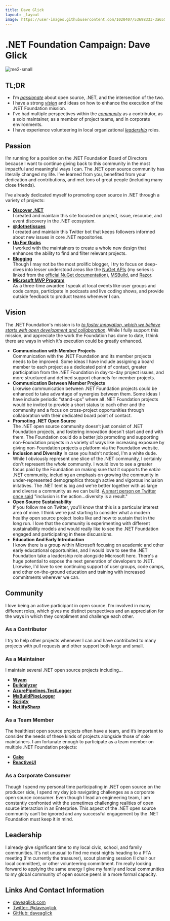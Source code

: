```yaml
---
title: Dave Glick
layout: _layout
image: https://user-images.githubusercontent.com/1020407/53698333-3a655e80-3da9-11e9-931e-39ae72bf1104.jpg
---
```


# .NET Foundation Campaign: Dave Glick

![me2-small](https://user-images.githubusercontent.com/1020407/53698333-3a655e80-3da9-11e9-931e-39ae72bf1104.jpg)

## TL;DR
* I’m *[passionate](#passion)* about open source, .NET, and the intersection of the two. 
* I have a strong *[vision](#vision)* and ideas on how to enhance the execution of the .NET Foundation mission.
* I've had multiple perspectives within the *[community](#community)* as a contributor, as a solo maintainer, as a member of project teams, and in corporate environments. 
* I have experience volunteering in local organizational *[leadership](#leadership)* roles.

## Passion

I’m running for a position on the .NET Foundation Board of Directors because I want to continue giving back to this community in the most impactful and meaningful ways I can. The .NET open source community has literally changed my life. I’ve learned from you, benefited from your dedication and contributions, and met tons of great people (including many close friends). 

I’ve already dedicated myself to promoting open source in .NET through a variety of projects:

* **[Discover .NET](https://discoverdot.net/)**  
  I created and maintain this site focused on project, issue, resource, and event discovery in the .NET ecosystem.
* **[@dotnetissues](https://twitter.com/dotnetissues)**  
  I created and maintain this Twitter bot that keeps followers informed about new issues in core .NET repositories. 
*  **[Up For Grabs](https://up-for-grabs.net)**  
  I worked with the maintainers to create a whole new design that enhances the ability to find and filter relevant projects. 
* **[Blogging](https://daveaglick.com/)**  
  Though I may not be the most prolific blogger, I try to focus on deep-dives into lesser understood areas like the [NuGet APIs](https://daveaglick.com/tags/nuget) (my series is linked from the [official NuGet documentation](https://docs.microsoft.com/en-us/nuget/reference/nuget-client-sdk#third-party-documentation)), [MSBuild](https://daveaglick.com/posts/running-a-design-time-build-with-msbuild-apis), and [Razor](https://daveaglick.com/posts/the-bleeding-edge-of-razor). 
* **[Microsoft MVP Program](https://mvp.microsoft.com/en-us/PublicProfile/5001688)**  
  As a three-time awardee I speak at local events like user groups and code camps, participate in podcasts and live coding shows, and provide outside feedback to product teams whenever I can.

## Vision

The .NET Foundation's mission is to *[to foster innovation, which we believe starts with open development and collaboration](https://dotnetfoundation.org/About)*. While I fully support this mission, and appreciate the work the Foundation has done to date, I think there are ways in which it's execution could be greatly enhanced.

* **Communication with Member Projects**  
  Communication with the .NET Foundation and its member projects needs to be improved. Some ideas I have include assigning a board member to each project as a dedicated point of contact, greater participation from the .NET Foundation in day-to-day project issues, and more structured and defined support channels for member projects.
* **Communication Between Member Projects**  
  Likewise communication between .NET Foundation projects could be enhanced to take advantage of synergies between them. Some ideas I have include periodic “stand-ups” where all .NET Foundation projects would be invited to provide a short status to each other and the community and a focus on cross-project opportunities through collaboration with their dedicated board point of contact.
* **Promoting .NET Open Source**  
  The .NET open source community doesn’t just consist of .NET Foundation projects, and fostering innovation doesn't start and end with them. The Foundation could do a better job promoting and supporting non-Foundation projects in a variety of ways like increasing exposure by giving non-Foundation projects a platform via the Foundation website.
* **Inclusion and Diversity**
  In case you hadn't noticed, I'm a white dude. While I obviously represent one slice of the .NET community, I certainly don't represent the *whole* community. I would love to see a greater focus paid by the Foundation on making sure that it supports the *entire* .NET community, including an emphasis on growing the community in under-represented demographics through active and vigorous inclusion initatives. The .NET tent is big and we're better together with as large and diverse a community as we can build. [A smart person on Twitter once said](https://twitter.com/shanselman/status/1102697146422190080) "inclusion is the action...diversity is a result."
* **Open Source Sustainability**  
  If you follow me on Twitter, you'll know that this is a particular interest area of mine. I think we're just starting to consider what a modern healthy open source project looks like and how to sustain that in the long run. I love that the community is experimenting with different sustainability models and would really like to see the .NET Foundation engaged and participating in these discussions.
* **Education And Early Introduction**  
  I know there is a group within Microsoft focusing on academic and other early educational opportunities, and I would love to see the .NET Foundation take a leadership role alongside Microsoft here. There's a huge potential to expose the next generation of developers to .NET. Likewise, I'd love to see continuing support of user groups, code camps, and other on-the-ground education and training with increased commitments wherever we can.

## Community

I love being an active participant in open source. I'm involved in many different roles, which gives me distinct perspectives and an appreciation for the ways in which they compliment and challenge each other. 

### As a Contributor

I try to help other projects whenever I can and have contributed to many projects with pull requests and other support both large and small.

### As a Maintainer

I maintain several .NET open source projects including...

* **[Wyam](https://github.com/Wyamio/Wyam)**
* **[Buildalyzer](https://github.com/daveaglick/Buildalyzer)**
* **[AzurePipelines.TestLogger](https://github.com/daveaglick/AzurePipelines.TestLogger)**
* **[MsBuildPipeLogger](https://github.com/daveaglick/MsBuildPipeLogger)**
* **[Scripty](https://github.com/daveaglick/Scripty)**
* **[NetlifySharp](https://github.com/daveaglick/NetlifySharp)**

### As a Team Member

The healthiest open source projects often have a team, and it’s important to consider the needs of these kinds of projects alongside those of solo maintainers. I am fortunate enough to participate as a team member on multiple .NET Foundation projects:

* **[Cake](https://github.com/cake-build)**
* **[ReactiveUI](https://github.com/reactiveui)**

### As a Corporate Consumer

Though I spend my personal time participating in .NET open source on the producer side, I spend my day job navigating challenges as a corporate open source consumer. Even though I lead an engineering team, I am constantly confronted with the sometimes challenging realities of open source interaction in an Enterprise. This aspect of the .NET open source community can’t be ignored and any successful engagement by the .NET Foundation must keep it in mind.

## Leadership

I already give significant time to my local civic, school, and family communities. It's not unusual to find me most nights heading to a PTA meeting (I'm currently the treasurer), scout planning session (I chair our local committee), or other volunteering commitment. I’m really looking forward to applying the same energy I give my family and local communities to my global community of open source peers in a more formal capacity.

## Links And Contact Information
* [daveaglick.com](https://daveaglick.com/)
* [Twitter: @daveaglick](https://twitter.com/daveaglick)
* [GitHub: daveaglick](https://github.com/daveaglick)
